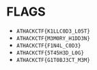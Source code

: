 # FLAGS

- `ATHACKCTF{K1LLC0D3_L05T}` 
- `ATHACKCTF{M3M0RY_H1DD3N}`
- `ATHACKCTF{F1N4L_C0D3}`
- `ATHACKCTF{5T45H3D_L0G}`
- `ATHACKCTF{G1T0BJ3CT_M3M}`

